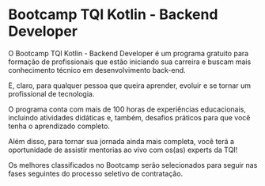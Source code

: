 # Bootcamp TQI Kotlin - Backend Developer

O Bootcamp TQI Kotlin - Backend Developer é um programa gratuito para formação de profissionais que estão iniciando sua carreira e buscam mais conhecimento técnico em desenvolvimento back-end.

E, claro, para qualquer pessoa que queira aprender, evoluir e se tornar um profissional de tecnologia.

O programa conta com mais de 100 horas de experiências educacionais, incluindo atividades didáticas e, também, desafios práticos para que você tenha o aprendizado completo.

Além disso, para tornar sua jornada ainda mais completa, você terá a oportunidade de assistir mentorias ao vivo com os(as) experts da TQI!

Os melhores classificados no Bootcamp serão selecionados para seguir nas fases seguintes do processo seletivo de contratação.
